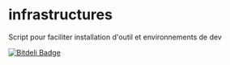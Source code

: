 infrastructures
===============

Script pour faciliter installation d'outil et environnements de dev


[![Bitdeli Badge](https://d2weczhvl823v0.cloudfront.net/mdjae/infrastructures/trend.png)](https://bitdeli.com/free "Bitdeli Badge")

